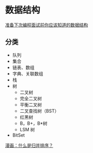 # 数据结构

[准备下次编程面试前你应该知道的数据结构](https://mp.weixin.qq.com/s/5_-6kgXS6Cclib2U4cZ2KA)

## 分类

* 队列
* 集合
* 链表、数组
* 字典、关联数组
* 栈
* 树
    * 二叉树
    * 完全二叉树
    * 平衡二叉树
    * 二叉查找树（BST）
    * 红黑树
    * B，B+，B*树
    * LSM 树
* BitSet

[漫画：什么是归并排序？](https://mp.weixin.qq.com/s/885uGVhlffWAxjgIEW-TiA)

